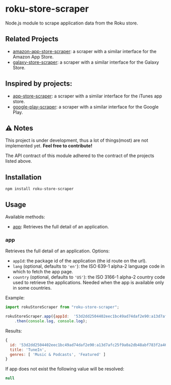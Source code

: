 # roku-store-scraper
Node.js module to scrape application data from the Roku store.

## Related Projects
* [amazon-app-store-scraper](https://github.com/KR1470R/amazon-app-store-scraper): a scraper with a similar interface for the Amazon App Store.
* [galaxy-store-scraper](https://github.com/KR1470R/galaxy-store-scraper): a scraper with a similar interface for the Galaxy Store.

## Inspired by projects:
* [app-store-scraper](https://github.com/facundoolano/app-store-scraper): a scraper with a similar interface for the iTunes app store.
* [google-play-scraper](https://github.com/facundoolano/google-play-scraper):  a scraper with a similar interface for the Google Play.

## ⚠️ Notes
This project is under development, thus a lot of things(most) are not implemented yet.
**Feel free to contribute!**

The API contract of this module adhered to the contract of the projects listed above.

## Installation
```
npm install roku-store-scraper
```

## Usage
Available methods:
- [app](#app): Retrieves the full detail of an application.

### app

Retrieves the full detail of an application. Options:

* `appId`: the package id of the application (the id route on the url).
*  `lang` (optional, defaults to `'en'`): the ISO 639-1 alpha-2 language code in which to fetch the app page.
*  `country` (optional, defaults to `'US'`): the ISO 3166-1 alpha-2 country code used to retrieve the applications. Needed when the app is available only in some countries.

Example:

```javascript
import rokuStoreScraper from "roku-store-scraper";

rokuStoreScraper.app({appId:  '53d2dd2504402eec1bc49ad74daf2e90:a13d7afc25f9a0a2db48abf783f2a46e'})
	.then(console.log, console.log);
```
Results:
```javascript
{
  id: '53d2dd2504402eec1bc49ad74daf2e90:a13d7afc25f9a0a2db48abf783f2a46e',
  title: 'TuneIn',
  genres: [ 'Music & Podcasts', 'Featured' ]
}
```
If app does not exist  the following value will be resolved:
```javascript 
null
``` 

